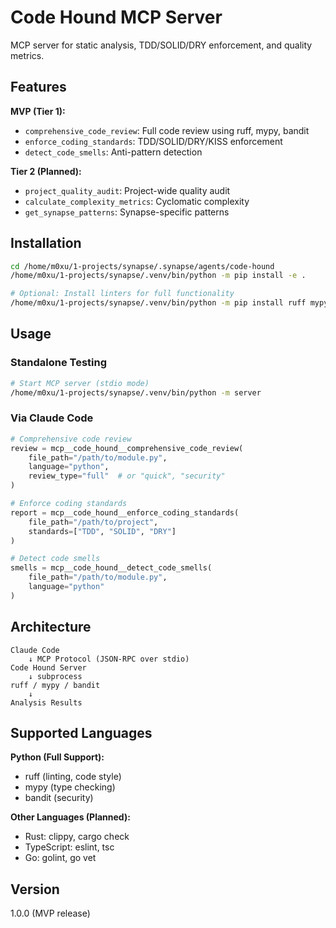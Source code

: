 # Code Hound MCP Server

MCP server for static analysis, TDD/SOLID/DRY enforcement, and quality metrics.

## Features

**MVP (Tier 1):**
- `comprehensive_code_review`: Full code review using ruff, mypy, bandit
- `enforce_coding_standards`: TDD/SOLID/DRY/KISS enforcement
- `detect_code_smells`: Anti-pattern detection

**Tier 2 (Planned):**
- `project_quality_audit`: Project-wide quality audit
- `calculate_complexity_metrics`: Cyclomatic complexity
- `get_synapse_patterns`: Synapse-specific patterns

## Installation

```bash
cd /home/m0xu/1-projects/synapse/.synapse/agents/code-hound
/home/m0xu/1-projects/synapse/.venv/bin/python -m pip install -e .

# Optional: Install linters for full functionality
/home/m0xu/1-projects/synapse/.venv/bin/python -m pip install ruff mypy bandit
```

## Usage

### Standalone Testing

```bash
# Start MCP server (stdio mode)
/home/m0xu/1-projects/synapse/.venv/bin/python -m server
```

### Via Claude Code

```python
# Comprehensive code review
review = mcp__code_hound__comprehensive_code_review(
    file_path="/path/to/module.py",
    language="python",
    review_type="full"  # or "quick", "security"
)

# Enforce coding standards
report = mcp__code_hound__enforce_coding_standards(
    file_path="/path/to/project",
    standards=["TDD", "SOLID", "DRY"]
)

# Detect code smells
smells = mcp__code_hound__detect_code_smells(
    file_path="/path/to/module.py",
    language="python"
)
```

## Architecture

```
Claude Code
    ↓ MCP Protocol (JSON-RPC over stdio)
Code Hound Server
    ↓ subprocess
ruff / mypy / bandit
    ↓
Analysis Results
```

## Supported Languages

**Python (Full Support):**
- ruff (linting, code style)
- mypy (type checking)
- bandit (security)

**Other Languages (Planned):**
- Rust: clippy, cargo check
- TypeScript: eslint, tsc
- Go: golint, go vet

## Version

1.0.0 (MVP release)
